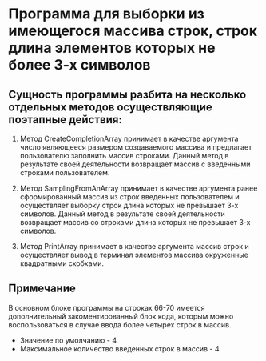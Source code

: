 # Программа для выборки из имеющегося массива строк, строк длина элементов которых не более 3-х символов

## Сущность программы разбита на несколько отдельных методов осуществляющие поэтапные действия:

1. Метод CreateCompletionArray принимает в качестве аргумента число являющееся размером создаваемого массива и предлагает пользователю заполнить массив строками.
Данный метод в результате своей деятельности возвращает массив с введенными строками пользователем.

2. Метод SamplingFromAnArray принимает в качестве аргумента ранее сформированный массив из строк введенных пользователем и осуществляет выборку строк длина которых не превышает 3-х символов.
Данный метод в результате своей деятельности возвращает массив со строками длина которых не превышает 3-х символов.

3. Метод PrintArray принимает в качестве аргумента массив строк и осуществляет вывод в терминал элементов массива окруженные квадратными скобками.

## Примечание
В основном блоке программы на строках 66-70 имеется дополнительный закоментированный блок кода, которым можно воспользоваться в случае ввода более четырех строк в массив.

- Значение по умолчанию  - 4
- Максимальное количество введенных строк в массив - 4

